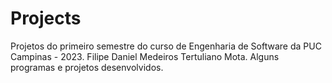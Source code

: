# Projects
Projetos do primeiro semestre do curso de Engenharia de Software da PUC Campinas - 2023.
Filipe Daniel Medeiros Tertuliano Mota.
Alguns programas e projetos desenvolvidos.
